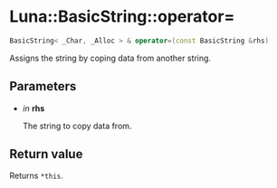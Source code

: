 # Luna::BasicString::operator=

```c++
BasicString< _Char, _Alloc > & operator=(const BasicString &rhs)
```

Assigns the string by coping data from another string. 



## Parameters
* *in* **rhs**

    The string to copy data from. 

## Return value
Returns `*this`. 

